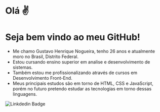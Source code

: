 # Olá ✌️ 
# Seja bem vindo ao meu GitHub!

- Me chamo Gustavo Henrique Nogueira, tenho 26 anos e atualmente moro no Brasil, Distrito Federal.
- Estou cursando ensino superior em analise e desenvolvimento de sistemas.
- Também estou me profissionalizando através de cursos em Desenvolvimento Front-End.
- Meus principais estudos são em torno de HTML, CSS e JavaScript, porém no futuro pretendo estudar as tecnologias em torno dessas linguagens.

![Linkdedin Badge](https://img.shields.io/badge/LinkedIn-0077B5?style=for-the-badge&logo=linkedin&logoColor=white (https://www.linkedin.com/in/gustavo-henrique-a584021a2/) ) 

